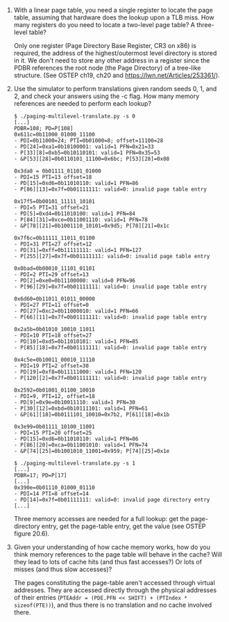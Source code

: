 1. With a linear page table, you need a single register to locate the page table, assuming that hardware does the lookup upon a TLB miss. How many registers do you need to locate a two-level page table? A three-level table?

    Only one register (Page Directory Base Register, CR3 on x86) is required, the address of the highest/outermost level directory is stored in it. We don't need to store any other address in a register since the PDBR references the root node (the Page Directory) of a tree-like structure. (See OSTEP ch19, ch20 and https://lwn.net/Articles/253361/).

2. Use the simulator to perform translations given random seeds 0, 1, and 2, and check your answers using the -c flag. How many memory references are needed to perform each lookup?

    ```
    $ ./paging-multilevel-translate.py -s 0
    [...]
    PDBR=108; PD=P[108]
    0x611c=0b11000_01000_11100
    - PDI=0b11000=24; PTI=0b01000=8; offset=11100=28
    - PD[24]=0xa1=0b10100001: valid=1 PFN=0x21=33
    - P[33][8]=0xb5=0b10110101: valid=1 PFN=0x35=53
    - &P[53][28]=0b0110101_11100=0x6bc; P[53][28]=0x08

    0x3da8 = 0b01111_01101_01000
    - PDI=15 PTI=13 offset=18
    - PD[15]=0xd6=0b11010110: valid=1 PFN=86
    - P[86][13]=0x7f=0b01111111: valid=0: invalid page table entry

    0x17f5=0b00101_11111_10101
    - PDI=5 PTI=31 offset=21
    - PD[5]=0xd4=0b11010100: valid=1 PFN=84
    - P[84][31]=0xce=0b11001110: valid=1 PFN=78
    - &P[78][21]=0b1001110_10101=0x9d5; P[78][21]=0x1c

    0x7f6c=0b11111_11011_01100
    - PDI=31 PTI=27 offset=12
    - PD[31]=0xff=0b11111111: valid=1 PFN=127
    - P[255][27]=0x7f=0b01111111: valid=0: invalid page table entry

    0x0bad=0b00010_11101_01101
    - PDI=2 PTI=29 offset=13
    - PD[2]=0xe0=0b11100000: valid=0 PFN=96
    - P[96][29]=0x7f=0b01111111: valid=0: invalid page table entry

    0x6d60=0b11011_01011_00000
    - PDI=27 PTI=11 offset=0
    - PD[27]=0xc2=0b11000010: valid=1 PFN=66
    - P[66][11]=0x7f=0b01111111: valid=0: invalid page table entry

    0x2a5b=0b01010_10010_11011
    - PDI=10 PTI=18 offset=27
    - PD[10]=0xd5=0b11010101: valid=1 PFN=85
    - P[85][18]=0x7f=0b01111111: valid=0: invalid page table entry

    0x4c5e=0b10011_00010_11110
    - PDI=19 PTI=2 offset=30
    - PD[19]=0xf8=0b11111000: valid=1 PFN=120
    - P[120][2]=0x7f=0b01111111: valid=0: invalid page table entry

    0x2592=0b01001_01100_10010
    - PDI=9, PTI=12, offset=18
    - PD[9]=0x9e=0b10011110: valid=1 PFN=30
    - P[30][12]=0xbd=0b10111101: valid=1 PFN=61
    - &P[61][18]=0b0111101_10010=0x7b2, P[61][18]=0x1b

    0x3e99=0b01111_10100_11001
    - PDI=15 PTI=20 offset=25
    - PD[15]=0xd6=0b11010110: valid=1 PFN=86
    - P[86][20]=0xca=0b11001010: valid=1 PFN=74
    - &P[74][25]=0b1001010_11001=0x959; P[74][25]=0x1e
    ```
    ```
    $ ./paging-multilevel-translate.py -s 1
    [...]
    PDBR=17; PD=P[17]
    [...]
    0x390e=0b01110_01000_01110
    - PDI=14 PTI=8 offset=14
    - PD[14]=0x7f=0b01111111: valid=0: invalid page directory entry
    [...]
    ```

    Three memory accesses are needed for a full lookup: get the page-directory entry, get the page-table entry, get the value (see OSTEP figure 20.6).

3. Given your understanding of how cache memory works, how do you think memory references to the page table will behave in the cache? Will they lead to lots of cache hits (and thus fast accesses?) Or lots of misses (and thus slow accesses)?

    The pages constituting the page-table aren't accessed through virtual addresses. They are accessed directly through the physical addresses of their entries (`PTEAddr = (PDE.PFN << SHIFT) + (PTIndex * sizeof(PTE))`), and thus there is no translation and no cache involved there.
